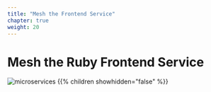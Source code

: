 ```yaml
---
title: "Mesh the Frontend Service"
chapter: true
weight: 20
---
```


# Mesh the Ruby Frontend Service

![microservices](/images/crystal.svg)
{{% children showhidden="false" %}}

